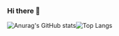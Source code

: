 ### Hi there 👋

![Anurag's GitHub stats](https://github-readme-stats.vercel.app/api?username=nikkou-0814&show_icons=true&theme=radical)![Top Langs](https://github-readme-stats.vercel.app/api/top-langs/?username=nikkou-0814&theme=radical)
